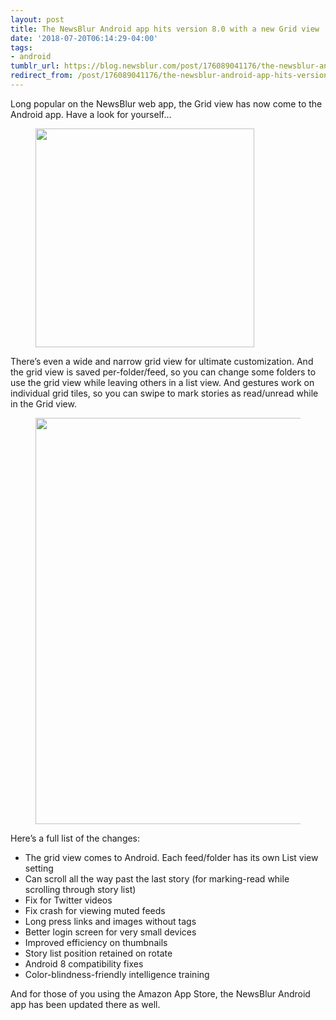 ```yaml
---
layout: post
title: The NewsBlur Android app hits version 8.0 with a new Grid view
date: '2018-07-20T06:14:29-04:00'
tags:
- android
tumblr_url: https://blog.newsblur.com/post/176089041176/the-newsblur-android-app-hits-version-80-with-a
redirect_from: /post/176089041176/the-newsblur-android-app-hits-version-80-with-a/
---
```

Long popular on the NewsBlur web app, the Grid view has now come to the Android app. Have a look for yourself…

<figure class="tmblr-full" data-orig-height="1270" data-orig-width="800" data-orig-src="https://s3.amazonaws.com/static.newsblur.com/blog/android-grid-black.png"><img style="width: 350px; margin: 0 auto;" data-orig-height="1270" data-orig-width="800" src="https://s3.amazonaws.com/static.newsblur.com/blog/android-grid-black.png"></figure>

There’s even a wide and narrow grid view for ultimate customization. And the grid view is saved per-folder/feed, so you can change some folders to use the grid view while leaving others in a list view. And gestures work on individual grid tiles, so you can swipe to mark stories as read/unread while in the Grid view.

<figure class="tmblr-full" data-orig-height="670" data-orig-width="800" data-orig-src="https://s3.amazonaws.com/static.newsblur.com/blog/android-grid-white.png"><img style="width: 650px;margin: 0 auto;" data-orig-height="670" data-orig-width="800" src="https://s3.amazonaws.com/static.newsblur.com/blog/android-grid-white.png"></figure>

Here’s a full list of the changes:

- The grid view comes to Android. Each feed/folder has its own List view setting
- Can scroll all the way past the last story (for marking-read while scrolling through story list)
- Fix for Twitter videos
- Fix crash for viewing muted feeds
- Long press links and images without tags
- Better login screen for very small devices
- Improved efficiency on thumbnails
- Story list position retained on rotate
- Android 8 compatibility fixes
- Color-blindness-friendly intelligence training

And for those of you using the Amazon App Store, the NewsBlur Android app has been updated there as well.

